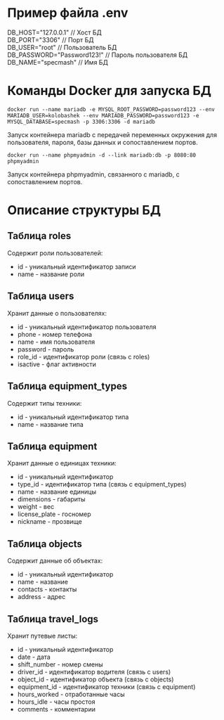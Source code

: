 # Пример файла .env

DB_HOST="127.0.0.1" // Хост БД  
DB_PORT="3306" // Порт БД  
DB_USER="root" // Пользователь БД  
DB_PASSWORD="Password123!" // Пароль пользователя БД  
DB_NAME="specmash" // Имя БД

# Команды Docker для запуска БД

```
docker run --name mariadb -e MYSQL_ROOT_PASSWORD=password123 --env MARIADB_USER=kolobashek --env MARIADB_PASSWORD=password123 -e MYSQL_DATABASE=specmash -p 3306:3306 -d mariadb
```

Запуск контейнера mariadb с передачей переменных окружения для пользователя, пароля, базы данных и сопоставлением портов.

```
docker run --name phpmyadmin -d --link mariadb:db -p 8080:80 phpmyadmin
``` 

Запуск контейнера phpmyadmin, связанного с mariadb, с сопоставлением портов.


# Описание структуры БД

## Таблица roles  
Содержит роли пользователей:

- id - уникальный идентификатор записи  
- name - название роли

## Таблица users
Хранит данные о пользователях: 

- id - уникальный идентификатор пользователя
- phone - номер телефона  
- name - имя пользователя  
- password - пароль
- role_id - идентификатор роли (связь с roles)
- isactive - флаг активности

## Таблица equipment_types
Содержит типы техники:

- id - уникальный идентификатор типа
- name - название типа

## Таблица equipment  
Хранит данные о единицах техники:

- id - уникальный идентификатор 
- type_id - идентификатор типа (связь с equipment_types)
- name - название единицы 
- dimensions - габариты
- weight - вес
- license_plate - госномер 
- nickname - прозвище

## Таблица objects
Содержит данные об объектах:

- id - уникальный идентификатор
- name - название   
- contacts - контакты
- address - адрес

## Таблица travel_logs
Хранит путевые листы:

- id - уникальный идентификатор
- date - дата
- shift_number - номер смены
- driver_id - идентификатор водителя (связь с users)  
- object_id - идентификатор объекта (связь с objects)
- equipment_id - идентификатор техники (связь с equipment)
- hours_worked - отработанные часы
- hours_idle - часы простоя  
- comments - комментарии
